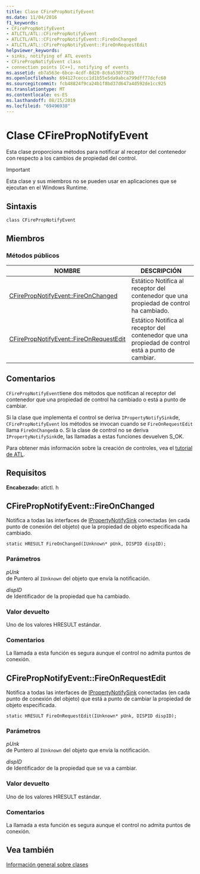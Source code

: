 ```yaml
---
title: Clase CFirePropNotifyEvent
ms.date: 11/04/2016
f1_keywords:
- CFirePropNotifyEvent
- ATLCTL/ATL::CFirePropNotifyEvent
- ATLCTL/ATL::CFirePropNotifyEvent::FireOnChanged
- ATLCTL/ATL::CFirePropNotifyEvent::FireOnRequestEdit
helpviewer_keywords:
- sinks, notifying of ATL events
- CFirePropNotifyEvent class
- connection points [C++], notifying of events
ms.assetid: eb7a563e-6bce-4cdf-8d20-8c6a5307781b
ms.openlocfilehash: 694127ceccc1d1b55e5da9abca799dff77dcfc60
ms.sourcegitcommit: fcb48824f9ca24b1f8bd37d647a4d592de1cc925
ms.translationtype: MT
ms.contentlocale: es-ES
ms.lasthandoff: 08/15/2019
ms.locfileid: "69496938"
---
```

# <a name="cfirepropnotifyevent-class"></a>Clase CFirePropNotifyEvent

Esta clase proporciona métodos para notificar al receptor del contenedor con respecto a los cambios de propiedad del control.

> [!IMPORTANT]
>  Esta clase y sus miembros no se pueden usar en aplicaciones que se ejecutan en el Windows Runtime.

## <a name="syntax"></a>Sintaxis

```
class CFirePropNotifyEvent
```

## <a name="members"></a>Miembros

### <a name="public-methods"></a>Métodos públicos

|NOMBRE|DESCRIPCIÓN|
|----------|-----------------|
|[CFirePropNotifyEvent::FireOnChanged](#fireonchanged)|Estático Notifica al receptor del contenedor que una propiedad de control ha cambiado.|
|[CFirePropNotifyEvent::FireOnRequestEdit](#fireonrequestedit)|Estático Notifica al receptor del contenedor que una propiedad de control está a punto de cambiar.|

## <a name="remarks"></a>Comentarios

`CFirePropNotifyEvent`tiene dos métodos que notifican al receptor del contenedor que una propiedad de control ha cambiado o está a punto de cambiar.

Si la clase que implementa el control se deriva `IPropertyNotifySink`de, `CFirePropNotifyEvent` los métodos se invocan cuando se `FireOnRequestEdit` llama `FireOnChanged`a o. Si la clase de control no se deriva `IPropertyNotifySink`de, las llamadas a estas funciones devuelven S_OK.

Para obtener más información sobre la creación de controles, vea el [tutorial de ATL](../../atl/active-template-library-atl-tutorial.md).

## <a name="requirements"></a>Requisitos

**Encabezado:** atlctl. h

##  <a name="fireonchanged"></a>  CFirePropNotifyEvent::FireOnChanged

Notifica a todas las interfaces de [IPropertyNotifySink](/windows/win32/api/ocidl/nn-ocidl-ipropertynotifysink) conectadas (en cada punto de conexión del objeto) que la propiedad de objeto especificada ha cambiado.

```
static HRESULT FireOnChanged(IUnknown* pUnk, DISPID dispID);
```

### <a name="parameters"></a>Parámetros

*pUnk*<br/>
de Puntero al `IUnknown` del objeto que envía la notificación.

*dispID*<br/>
de Identificador de la propiedad que ha cambiado.

### <a name="return-value"></a>Valor devuelto

Uno de los valores HRESULT estándar.

### <a name="remarks"></a>Comentarios

La llamada a esta función es segura aunque el control no admita puntos de conexión.

##  <a name="fireonrequestedit"></a>  CFirePropNotifyEvent::FireOnRequestEdit

Notifica a todas las interfaces de [IPropertyNotifySink](/windows/win32/api/ocidl/nn-ocidl-ipropertynotifysink) conectadas (en cada punto de conexión del objeto) que está a punto de cambiar la propiedad de objeto especificada.

```
static HRESULT FireOnRequestEdit(IUnknown* pUnk, DISPID dispID);
```

### <a name="parameters"></a>Parámetros

*pUnk*<br/>
de Puntero al `IUnknown` del objeto que envía la notificación.

*dispID*<br/>
de Identificador de la propiedad que se va a cambiar.

### <a name="return-value"></a>Valor devuelto

Uno de los valores HRESULT estándar.

### <a name="remarks"></a>Comentarios

La llamada a esta función es segura aunque el control no admita puntos de conexión.

## <a name="see-also"></a>Vea también

[Información general sobre clases](../../atl/atl-class-overview.md)
